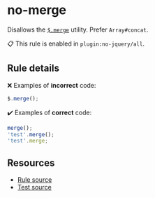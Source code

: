 [//]: # (This file is generated by eslint-docgen. Do not edit it directly.)

# no-merge

Disallows the [`$.merge`](https://api.jquery.com/jQuery.merge/) utility. Prefer `Array#concat`.

📋 This rule is enabled in `plugin:no-jquery/all`.

## Rule details

❌ Examples of **incorrect** code:
```js
$.merge();
```

✔️ Examples of **correct** code:
```js
merge();
'test'.merge();
'test'.merge;
```

## Resources

* [Rule source](/src/rules/no-merge.js)
* [Test source](/tests/rules/no-merge.js)
